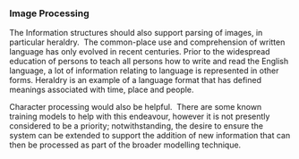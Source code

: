 ### Image Processing

The Information structures should also support parsing of images, in particular heraldry.  The common-place use and comprehension of written language has only evolved in recent centuries. Prior to the widespread education of persons to teach all persons how to write and read the English language, a lot of information relating to language is represented in other forms. Heraldry is an example of a language format that has defined meanings associated with time, place and people.

Character processing would also be helpful.  There are some known training models to help with this endeavour, however it is not presently considered to be a priority; notwithstanding, the desire to ensure the system can be extended to support the addition of new information that can then be processed as part of the broader modelling technique.